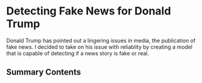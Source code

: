 # Detecting Fake News for Donald Trump
Donald Trump has pointed out a lingering issues in media, the publication of fake news. I decided to take on his issue with reliablity by creating a model that is capable of detecting if a news story is fake or real.

## Summary Contents
